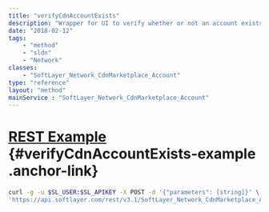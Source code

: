 ```yaml
---
title: "verifyCdnAccountExists"
description: "Wrapper for UI to verify whether or not an account exists for user under specified vendor. Returns true if account exists, else false. "
date: "2018-02-12"
tags:
    - "method"
    - "sldn"
    - "Network"
classes:
    - "SoftLayer_Network_CdnMarketplace_Account"
type: "reference"
layout: "method"
mainService : "SoftLayer_Network_CdnMarketplace_Account"
---
```


# [REST Example](#verifyCdnAccountExists-example) <a href="/article/rest/"><i class="fas fa-question"></i></a> {#verifyCdnAccountExists-example .anchor-link} 
```bash
curl -g -u $SL_USER:$SL_APIKEY -X POST -d '{"parameters": [string]}' \
'https://api.softlayer.com/rest/v3.1/SoftLayer_Network_CdnMarketplace_Account/verifyCdnAccountExists'
```
